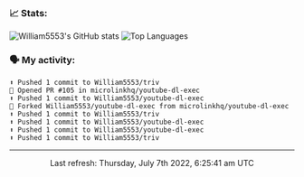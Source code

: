 ### 📈 Stats:
![William5553's GitHub stats](https://github-readme-stats.vercel.app/api?username=william5553&show_icons=true)
![Top Languages](https://github-readme-stats.vercel.app/api/top-langs/?username=william5553&langs_count=10&layout=compact)

### 🗣 My activity:
```
⬆️ Pushed 1 commit to William5553/triv
💪 Opened PR #105 in microlinkhq/youtube-dl-exec
⬆️ Pushed 1 commit to William5553/youtube-dl-exec
🍴 Forked William5553/youtube-dl-exec from microlinkhq/youtube-dl-exec
⬆️ Pushed 1 commit to William5553/triv
⬆️ Pushed 1 commit to William5553/youtube-dl-exec
⬆️ Pushed 1 commit to William5553/youtube-dl-exec
⬆️ Pushed 1 commit to William5553/triv
```

------------
<p align="center">Last refresh: Thursday, July 7th 2022, 6:25:41 am UTC</p>
